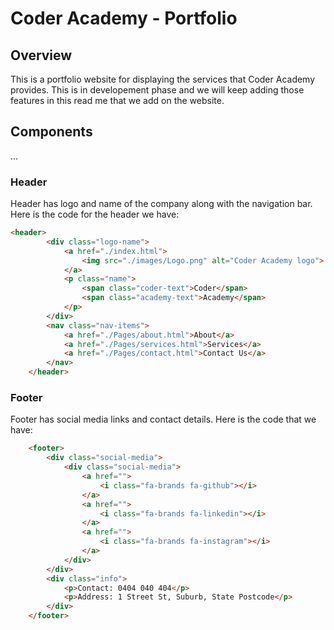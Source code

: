 # Coder Academy - Portfolio

## Overview
This is a portfolio website for displaying the services that Coder Academy provides. This is in developement phase and we will keep adding those features in this read me that we add on the website.

## Components 

...
### Header 
Header has logo and name of the company along with the navigation bar. Here is the code for the header we have:
```html
<header>
        <div class="logo-name">
            <a href="./index.html">
                <img src="./images/Logo.png" alt="Coder Academy logo">
            </a>
            <p class="name">
                <span class="coder-text">Coder</span> 
                <span class="academy-text">Academy</span>
            </p>
        </div>
        <nav class="nav-items">
            <a href="./Pages/about.html">About</a>
            <a href="./Pages/services.html">Services</a>
            <a href="./Pages/contact.html">Contact Us</a>
        </nav>
    </header>
```

### Footer
Footer has social media links and contact details. Here is the code that we have:

```html
    <footer>
        <div class="social-media">
            <div class="social-media">
                <a href="">
                    <i class="fa-brands fa-github"></i>
                </a>
                <a href="">
                    <i class="fa-brands fa-linkedin"></i>
                </a>
                <a href="">
                    <i class="fa-brands fa-instagram"></i>
                </a>
            </div>
        </div>
        <div class="info">
            <p>Contact: 0404 040 404</p>
            <p>Address: 1 Street St, Suburb, State Postcode</p>
        </div>
    </footer>
```


